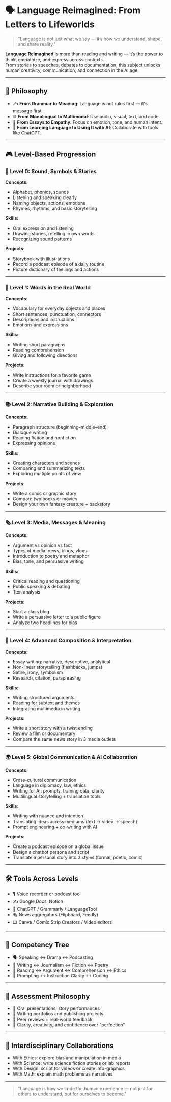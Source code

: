 # 🗣️ Language Reimagined: From Letters to Lifeworlds

> "Language is not just what we say — it’s how we understand, shape, and share reality."

**Language Reimagined** is more than reading and writing — it’s the power to think, empathize, and express across contexts.  
From stories to speeches, debates to documentation, this subject unlocks human creativity, communication, and connection in the AI age.

---

## 🌟 Philosophy

- ✍️ **From Grammar to Meaning**: Language is not rules first — it's message first.
- 🌐 **From Monolingual to Multimodal**: Use audio, visual, text, and code.
- 💬 **From Essays to Empathy**: Focus on emotion, tone, and human intent.
- 🤖 **From Learning Language to Using It with AI**: Collaborate with tools like ChatGPT.

---

## 🎮 Level-Based Progression

### 📖 Level 0: Sound, Symbols & Stories

**Concepts:**  
- Alphabet, phonics, sounds  
- Listening and speaking clearly  
- Naming objects, actions, emotions  
- Rhymes, rhythms, and basic storytelling  

**Skills:**  
- Oral expression and listening  
- Drawing stories, retelling in own words  
- Recognizing sound patterns  

**Projects:**  
- Storybook with illustrations  
- Record a podcast episode of a daily routine  
- Picture dictionary of feelings and actions

---

### 📝 Level 1: Words in the Real World

**Concepts:**  
- Vocabulary for everyday objects and places  
- Short sentences, punctuation, connectors  
- Descriptions and instructions  
- Emotions and expressions  

**Skills:**  
- Writing short paragraphs  
- Reading comprehension  
- Giving and following directions  

**Projects:**  
- Write instructions for a favorite game  
- Create a weekly journal with drawings  
- Describe your room or neighborhood

---

### 📚 Level 2: Narrative Building & Exploration

**Concepts:**  
- Paragraph structure (beginning–middle–end)  
- Dialogue writing  
- Reading fiction and nonfiction  
- Expressing opinions  

**Skills:**  
- Creating characters and scenes  
- Comparing and summarizing texts  
- Exploring multiple points of view  

**Projects:**  
- Write a comic or graphic story  
- Compare two books or movies  
- Design your own fantasy creature + backstory

---

### 🗞️ Level 3: Media, Messages & Meaning

**Concepts:**  
- Argument vs opinion vs fact  
- Types of media: news, blogs, vlogs  
- Introduction to poetry and metaphor  
- Bias, tone, and persuasive writing  

**Skills:**  
- Critical reading and questioning  
- Public speaking & debating  
- Text analysis  

**Projects:**  
- Start a class blog  
- Write a persuasive letter to a public figure  
- Analyze two headlines for bias

---

### 🧠 Level 4: Advanced Composition & Interpretation

**Concepts:**  
- Essay writing: narrative, descriptive, analytical  
- Non-linear storytelling (flashbacks, jumps)  
- Satire, irony, symbolism  
- Research, citation, paraphrasing  

**Skills:**  
- Writing structured arguments  
- Reading for subtext and themes  
- Integrating multimedia in writing  

**Projects:**  
- Write a short story with a twist ending  
- Review a film or documentary  
- Compare the same news story in 3 media outlets

---

### 🌍 Level 5: Global Communication & AI Collaboration

**Concepts:**  
- Cross-cultural communication  
- Language in diplomacy, law, ethics  
- Writing for AI: prompts, training data, clarity  
- Multilingual storytelling + translation tools  

**Skills:**  
- Writing with nuance and intention  
- Translating ideas across mediums (text → video → speech)  
- Prompt engineering + co-writing with AI  

**Projects:**  
- Create a podcast episode on a global issue  
- Design a chatbot persona and script  
- Translate a personal story into 3 styles (formal, poetic, comic)

---

## 🛠 Tools Across Levels

- 🎙 Voice recorder or podcast tool  
- ✍️ Google Docs, Notion  
- 🧠 ChatGPT / Grammarly / LanguageTool  
- 🗞 News aggregators (Flipboard, Feedly)  
- 🎞 Canva / Comic Strip Creators / Video editors

---

## 🧠 Competency Tree

- 🗣 Speaking ↔ Drama ↔ Podcasting  
- 📝 Writing ↔ Journalism ↔ Fiction ↔ Poetry  
- 🧾 Reading ↔ Argument ↔ Comprehension ↔ Ethics  
- 🤖 Prompting ↔ Instruction Clarity ↔ Coding

---

## 🌱 Assessment Philosophy

- 🎤 Oral presentations, story performances  
- 📝 Writing portfolios and publishing projects  
- 🔄 Peer reviews + real-world feedback  
- 📢 Clarity, creativity, and confidence over “perfection”

---

## 🤝 Interdisciplinary Collaborations

- With Ethics: explore bias and manipulation in media  
- With Science: write science fiction stories or lab reports  
- With Design: script for videos or create info-graphics  
- With Math: explain math problems as narratives

---

> "Language is how we code the human experience — not just for others to understand, but for ourselves to become."
